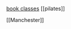 [book classes](https://www.lifestylefitness.co.uk/club/manchester-ancoats#classes)
[[pilates]]

[[Manchester]]
